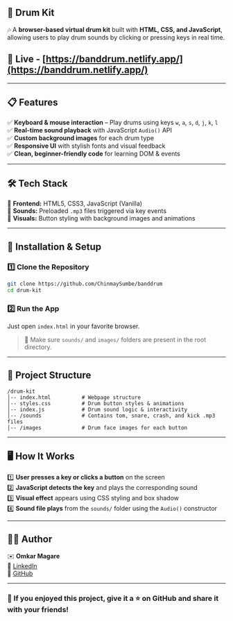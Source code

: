 ## **🥁 Drum Kit**

🎶 A **browser-based virtual drum kit** built with **HTML, CSS, and JavaScript**, allowing users to play drum sounds by clicking or pressing keys in real time.

## 🔗 Live - [https://banddrum.netlify.app/](https://banddrum.netlify.app/)

---

## **📋 Features**

✅ **Keyboard & mouse interaction** – Play drums using keys `w`, `a`, `s`, `d`, `j`, `k`, `l`\
✅ **Real-time sound playback** with JavaScript `Audio()` API\
✅ **Custom background images** for each drum type\
✅ **Responsive UI** with stylish fonts and visual feedback\
✅ **Clean, beginner-friendly code** for learning DOM & events

---

## **🛠️ Tech Stack**

🔹 **Frontend:** HTML5, CSS3, JavaScript (Vanilla)\
🔹 **Sounds:** Preloaded `.mp3` files triggered via key events\
🔹 **Visuals:** Button styling with background images and animations

---

## **🚀 Installation & Setup**

### **1️⃣ Clone the Repository**

```sh
git clone https://github.com/ChinmaySumbe/banddrum
cd drum-kit
```

### **2️⃣ Run the App**

Just open `index.html` in your favorite browser.

> 📁 Make sure `sounds/` and `images/` folders are present in the root directory.

---

## **📂 Project Structure**

```
/drum-kit
│-- index.html          # Webpage structure
│-- styles.css          # Drum button styles & animations
│-- index.js            # Drum sound logic & interactivity
│-- /sounds             # Contains tom, snare, crash, and kick .mp3 files
│-- /images             # Drum face images for each button
```

---

## **🖥️ How It Works**

1️⃣ **User presses a key or clicks a button** on the screen\
2️⃣ **JavaScript detects the key** and plays the corresponding sound\
3️⃣ **Visual effect** appears using CSS styling and box shadow\
4️⃣ **Sound file plays** from the `sounds/` folder using the `Audio()` constructor

---

## **👨‍💻 Author**

✉️ **Omkar Magare**\
🔗 [LinkedIn](https://www.linkedin.com/in/chinmay-sumbe/)\
🐙 [GitHub](https://github.com/ChinmaySumbe/)

---

### **🌟 If you enjoyed this project, give it a ⭐ on GitHub and share it with your friends!**
